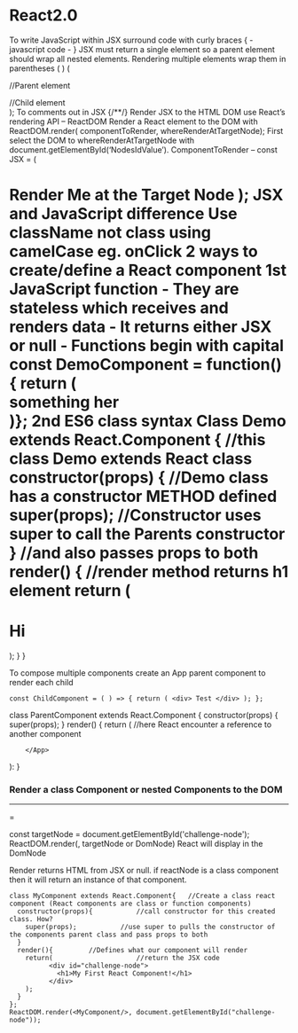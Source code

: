 # React2.0

To write JavaScript within JSX surround code with curly braces { - javascript code - }
JSX must return a single element so a parent element should wrap all nested elements.
Rendering multiple elements wrap them in parentheses ( )
( <div> //Parent element
<p></p> //Child element
</div> );
To comments out in JSX {/**/}
Render JSX to the HTML DOM use React’s rendering API – ReactDOM
Render a React element to the DOM with 
ReactDOM.render( componentToRender, whereRenderAtTargetNode);
First select the DOM to whereRenderAtTargetNode with 
	document.getElementById(‘NodesIdValue’).
ComponentToRender – const JSX = ( <h1>Render Me at the Target Node</> );
JSX and JavaScript difference
Use className not class using camelCase eg. onClick
2 ways to create/define a React component 
1st JavaScript function
- They are stateless which receives and renders data
- It returns either JSX or null
- Functions begin with capital
const DemoComponent = function() {
return (
 <div>something her</div>
)};
2nd ES6 class syntax
	Class Demo extends React.Component {  //this class Demo extends React class
		constructor(props) { //Demo class has a constructor METHOD defined
super(props);	//Constructor uses super to call the Parents constructor 
}				//and also passes props to both
render() {		//render method returns h1 element
    return (
	<h1>Hi</h1>
   );
}
}

To compose multiple components create an App parent component to render each child

	const ChildComponent = ( ) => { return ( <div> Test </div> ); };
class ParentComponent extends React.Component {
   constructor(props) {
	super(props);
   }
render() {
 	    return (
		<App>
			<ChildComponent /> //here React encounter a reference to another component
		
		</App>
):
}


### Render a class Component or nested Components to the DOM
<hr/>

<ComponentToRender /> = <App />

const targetNode = document.getElementById('challenge-node');
ReactDOM.render(<ComponentToRender />, targetNode or DomNode)
React will display <App /> in the DomNode

Render returns HTML from JSX or null. if reactNode is a class component then it will return an instance of that component.


	class MyComponent extends React.Component{   //Create a class react component (React components are class or function components)
	  constructor(props){			//call constructor for this created class. How?
	    super(props);			//use super to pulls the constructor of the components parent class and pass props to both
	  }
	  render(){			//Defines what our component will render
	    return(						//return the JSX code
	          <div id="challenge-node">
	            <h1>My First React Component!</h1>
	          </div>
	    );
	  }
	};
	ReactDOM.render(<MyComponent/>, document.getElementById("challenge-node"));


